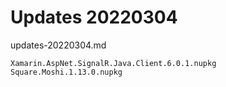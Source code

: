# Updates 20220304

updates-20220304.md

```
Xamarin.AspNet.SignalR.Java.Client.6.0.1.nupkg 
Square.Moshi.1.13.0.nupkg
```

